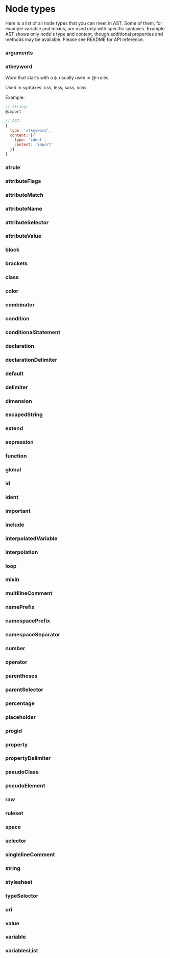 # Node types

Here is a list of all node types that you can meet in AST.
Some of them, for example variable and mixins, are used only with specific
syntaxes.
Example AST shows only node's type and content, though additional properties and
methods may be available. Please see README for API reference.

### arguments

### atkeyword

Word that starts with a `@`, usually used in @-rules.

Used in syntaxes: css, less, sass, scss.

Example:
```js
// String:
@import

// AST:
{
  type: 'atkeyword',
  content: [{
    type: 'ident',
    content: 'import'
  }]
}
```

### atrule

### attributeFlags

### attributeMatch

### attributeName

### attributeSelector

### attributeValue

### block

### brackets

### class

### color

### combinator

### condition

### conditionalStatement

### declaration

### declarationDelimiter

### default

### delimiter

### dimension

### escapedString

### extend

### expression

### function

### global

### id

### ident

### important

### include

### interpolatedVariable

### interpolation

### loop

### mixin

### multilineComment

### namePrefix

### namespacePrefix

### namespaceSeparator

### number

### operator

### parentheses

### parentSelector

### percentage

### placeholder

### progid

### property

### propertyDelimiter

### pseudoClass

### pseudoElement

### raw

### ruleset

### space

### selector

### singlelineComment

### string

### stylesheet

### typeSelector

### uri

### value

### variable

### variablesList
